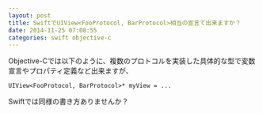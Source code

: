 ```yaml
---
layout: post
title: SwiftでUIView<FooProtocol, BarProtocol>相当の宣言て出来ますか？
date: 2014-11-25 07:08:55
categories: swift objective-c
---
```

<!-- {% raw %} -->
<p>Objective-Cでは以下のように、複数のプロトコルを実装した具体的な型で変数宣言やプロパティ定義など出来ますが、</p>

<pre><code>UIView&lt;FooProtocol, BarProtocol&gt;* myView = ...
</code></pre>

<p>Swiftでは同様の書き方ありませんか？</p>
<!-- {% endraw %} -->
